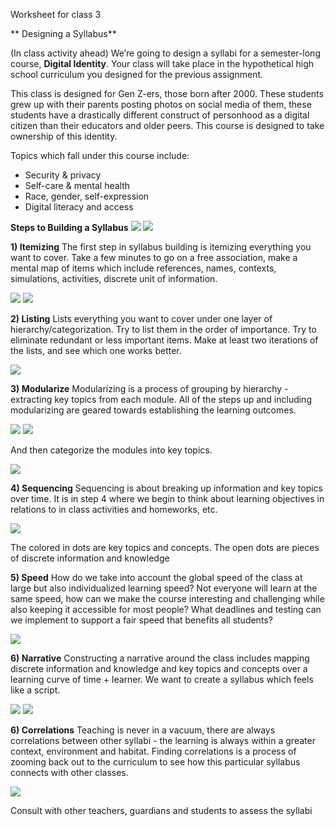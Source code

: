 
Worksheet for class 3 


** Designing a Syllabus**

(In class activity ahead)
We’re going to design a syllabi for a semester-long course, **Digital Identity**. Your class will take place in the hypothetical high school curriculum you designed for the previous assignment. 

This class is designed for Gen Z-ers, those born after 2000. These students grew up with their parents posting photos on social media of them, these students have a drastically different construct of personhood as a digital citizen than their educators and older peers. This course is designed to take ownership of this identity. 

Topics which fall under this course include: 
* Security & privacy 
* Self-care & mental health
* Race, gender, self-expression
* Digital literacy and access 

**Steps to Building a Syllabus**
![](images/Syllabus_Funnel.png)
![](images/Syllabus_FunnelCake.png)


**1) Itemizing**
The first step in syllabus building is itemizing everything you want to cover. Take a few minutes to go on a free association, make a mental map of items which include references, names, contexts, simulations, activities, discrete unit of information.

![](images/Syllabus_Items.png)
![](images/Syllabus_Items1.png)

**2) Listing**
Lists everything you want to cover under one layer of hierarchy/categorization. Try to list them in the order of importance. Try to eliminate redundant or less important items. Make at least two iterations of the lists, and see which one works better. 

![](images/Syllabus_List.png)

**3) Modularize**
Modularizing is a process of grouping by hierarchy - extracting key topics from each module. All of the steps up and including modularizing are geared towards establishing the learning outcomes.

![](images/Syllabus_Modules.png)
![](images/Syllabus_KeyTopics.png)

And then categorize the modules into key topics. 

![](images/Syllabus_List_to_Modules.png)

**4) Sequencing**
Sequencing is about breaking up information and key topics over time. It is in step 4 where we begin to think about learning objectives in relations to in class activities and  homeworks, etc. 

![](images/Syllabus_Sequence.png)

The colored in dots are key topics and concepts. 
The open dots are pieces of discrete information and knowledge

**5) Speed**
How do we take into account the global speed of the class at large but also individualized learning speed? Not everyone will learn at the same speed, how can we make the course interesting and challenging while also keeping it accessible for most people? What deadlines and testing can we implement to support a fair speed that benefits all students?

![](images/Syllabus_Speed.png)

**6) Narrative**
Constructing a narrative around the class includes mapping discrete information and knowledge and key topics and concepts over a learning curve of time + learner. We want to create a syllabus which feels like a script. 

![](images/Syllabus_Narrative.png)
![](images/Syllabus_Key.png)

**6) Correlations**
Teaching is never in a vacuum, there are always correlations between other syllabi - the learning is always within a greater context, environment and habitat. Finding correlations is a process of zooming back out to the curriculum to see how this particular syllabus 
connects with other classes. 

![](images/Syllabus_Correlations.png)

Consult with other teachers, guardians and students to assess the syllabi 

